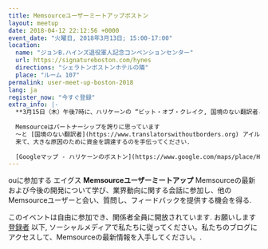 ```yaml
---
title: Memsourceユーザーミートアップボストン
layout: meetup
date: 2018-04-12 22:12:56 +0000
event_date: "火曜日, 2018年3月13日; 15:00-17:00"
location:
  name: "ジョンB.ハインズ退役軍人記念コンベンションセンター"
  url: https://signatureboston.com/hynes
  directions: "シェラトンボストンホテルの隣"
  place: "ルーム 107"
permalink: user-meet-up-boston-2018
lang: ja
register_now: "今すぐ登録"
extra_info: |-
  **3月15日（木）午後7時に、ハリケーンの “ビット・オブ・クレイク, 国境のない翻訳者と**
  
  Memsourceはパートナーシップを誇りに思っています
  〜と [国境のない翻訳者](https://www.translatorswithoutborders.org) アイルランドの音楽、飲み物、プレゼント、そしてフーの夕べ!
  来て、大きな原因のために資金を調達するのを手伝ってください.
  
  [Googleマップ - ハリケーンのボストン](https://www.google.com/maps/place/Hurricane's+at+the+Garden/@42.3648176,-71.0629828,17z/data=!3m1!4b1!4m5!3m4!1s0x89e3708e325b05ad:0xe11ddd5e9c5ee75e!8m2!3d42.3648137!4d-71.0607941)"
---
```

ouに参加する エイグス **Memsourceユーザーミートアップ** Memsourceの最新および今後の開発について学び、業界動向に関する会話に参加し、他のMemsourceユーザーと会い、質問し、フィードバックを提供する機会を得る.         

このイベントは自由に参加でき、関係者全員に開放されています. お願いします [登録者](#register) 以下, ソーシャルメディアで私たちに従ってください。私たちのブログにアクセスして、Memsourceの最新情報を入手してください。.